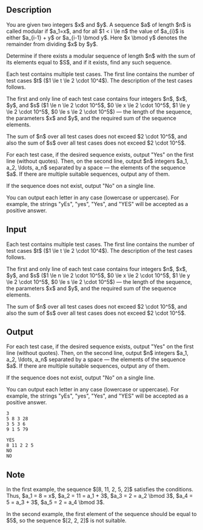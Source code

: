 ## Description

<div><p>You are given two integers $x$ and $y$. A sequence $a$ of length $n$ is called <span class="tex-font-style-it">modular</span> if $a_1=x$, and for all $1 &lt; i \le n$ the value of $a_{i}$ is either $a_{i-1} + y$ or $a_{i-1} \bmod y$. Here $x \bmod y$ denotes the remainder from dividing $x$ by $y$.</p><p>Determine if there exists a modular sequence of length $n$ with the sum of its elements equal to $S$, and if it exists, find any such sequence.</p></div><div class="input-specification"><p>Each test contains multiple test cases. The first line contains the number of test cases $t$ ($1 \le t \le 2 \cdot 10^4$). The description of the test cases follows.</p><p>The first and only line of each test case contains four integers $n$, $x$, $y$, and $s$ ($1 \le n \le 2 \cdot 10^5$, $0 \le x \le 2 \cdot 10^5$, $1 \le y \le 2 \cdot 10^5$, $0 \le s \le 2 \cdot 10^5$)&nbsp;— the length of the sequence, the parameters $x$ and $y$, and the required sum of the sequence elements.</p><p>The sum of $n$ over all test cases does not exceed $2 \cdot 10^5$, and also the sum of $s$ over all test cases does not exceed $2 \cdot 10^5$.</p></div><div class="output-specification"><p>For each test case, if the desired sequence exists, output "<span class="tex-font-style-tt">Yes</span>" on the first line (without quotes). Then, on the second line, output $n$ integers $a_1, a_2, \ldots, a_n$ separated by a space&nbsp;— the elements of the sequence $a$. If there are multiple suitable sequences, output any of them.</p><p>If the sequence does not exist, output "<span class="tex-font-style-tt">No</span>" on a single line.</p><p>You can output each letter in any case (lowercase or uppercase). For example, the strings "<span class="tex-font-style-tt">yEs</span>", "<span class="tex-font-style-tt">yes</span>", "<span class="tex-font-style-tt">Yes</span>", and "<span class="tex-font-style-tt">YES</span>" will be accepted as a positive answer.</p></div>

## Input

<p>Each test contains multiple test cases. The first line contains the number of test cases $t$ ($1 \le t \le 2 \cdot 10^4$). The description of the test cases follows.</p><p>The first and only line of each test case contains four integers $n$, $x$, $y$, and $s$ ($1 \le n \le 2 \cdot 10^5$, $0 \le x \le 2 \cdot 10^5$, $1 \le y \le 2 \cdot 10^5$, $0 \le s \le 2 \cdot 10^5$)&nbsp;— the length of the sequence, the parameters $x$ and $y$, and the required sum of the sequence elements.</p><p>The sum of $n$ over all test cases does not exceed $2 \cdot 10^5$, and also the sum of $s$ over all test cases does not exceed $2 \cdot 10^5$.</p>

## Output

<p>For each test case, if the desired sequence exists, output "<span class="tex-font-style-tt">Yes</span>" on the first line (without quotes). Then, on the second line, output $n$ integers $a_1, a_2, \ldots, a_n$ separated by a space&nbsp;— the elements of the sequence $a$. If there are multiple suitable sequences, output any of them.</p><p>If the sequence does not exist, output "<span class="tex-font-style-tt">No</span>" on a single line.</p><p>You can output each letter in any case (lowercase or uppercase). For example, the strings "<span class="tex-font-style-tt">yEs</span>", "<span class="tex-font-style-tt">yes</span>", "<span class="tex-font-style-tt">Yes</span>", and "<span class="tex-font-style-tt">YES</span>" will be accepted as a positive answer.</p>





```input1|2,4
3
5 8 3 28
3 5 3 6
9 1 5 79
```




```output1
YES
8 11 2 2 5 
NO
NO
```



## Note

<p>In the first example, the sequence $[8, 11, 2, 5, 2]$ satisfies the conditions. Thus, $a_1 = 8 = x$, $a_2 = 11 = a_1 + 3$, $a_3 = 2 = a_2 \bmod 3$, $a_4 = 5 = a_3 + 3$, $a_5 = 2 = a_4 \bmod 3$.</p><p>In the second example, the first element of the sequence should be equal to $5$, so the sequence $[2, 2, 2]$ is not suitable.</p>
